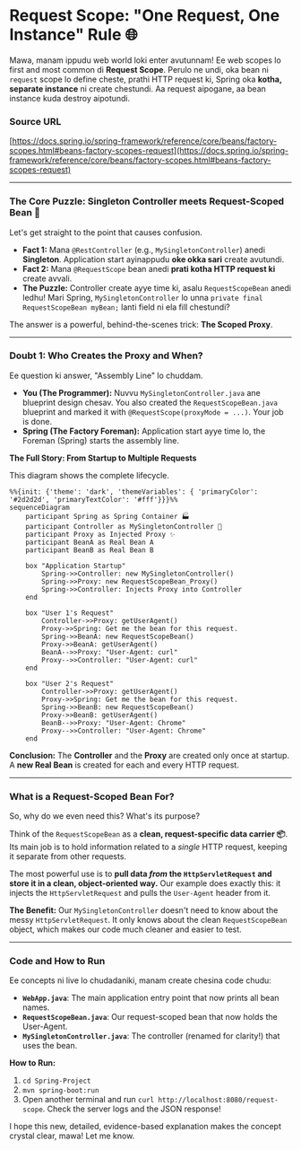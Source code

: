 # Request Scope: "One Request, One Instance" Rule 🌐

Mawa, manam ippudu web world loki enter avutunnam! Ee web scopes lo first and most common di **Request Scope**. Perulo ne undi, oka bean ni `request` scope lo define cheste, prathi HTTP request ki, Spring oka **kotha, separate instance** ni create chestundi. Aa request aipogane, aa bean instance kuda destroy aipotundi.

### Source URL
[https://docs.spring.io/spring-framework/reference/core/beans/factory-scopes.html#beans-factory-scopes-request](https://docs.spring.io/spring-framework/reference/core/beans/factory-scopes.html#beans-factory-scopes-request)

---
### The Core Puzzle: Singleton Controller meets Request-Scoped Bean 🤔

Let's get straight to the point that causes confusion.
*   **Fact 1:** Mana `@RestController` (e.g., `MySingletonController`) anedi **Singleton**. Application start ayinappudu **oke okka sari** create avutundi.
*   **Fact 2:** Mana `@RequestScope` bean anedi **prati kotha HTTP request ki** create avvali.
*   **The Puzzle:** Controller create ayye time ki, asalu `RequestScopeBean` anedi ledhu! Mari Spring, `MySingletonController` lo unna `private final RequestScopeBean myBean;` lanti field ni ela fill chestundi?

The answer is a powerful, behind-the-scenes trick: **The Scoped Proxy**.

---
### Doubt 1: Who Creates the Proxy and When?

Ee question ki answer, "Assembly Line" lo chuddam.

*   **You (The Programmer):** Nuvvu `MySingletonController.java` ane blueprint design chesav. You also created the `RequestScopeBean.java` blueprint and marked it with `@RequestScope(proxyMode = ...)`. Your job is done.
*   **Spring (The Factory Foreman):** Application start ayye time lo, the Foreman (Spring) starts the assembly line.

**The Full Story: From Startup to Multiple Requests**

This diagram shows the complete lifecycle.
```mermaid
%%{init: {'theme': 'dark', 'themeVariables': { 'primaryColor': '#2d2d2d', 'primaryTextColor': '#fff'}}}%%
sequenceDiagram
    participant Spring as Spring Container 🏭
    participant Controller as MySingletonController 🤖
    participant Proxy as Injected Proxy ✨
    participant BeanA as Real Bean A
    participant BeanB as Real Bean B

    box "Application Startup"
        Spring->>Controller: new MySingletonController()
        Spring->>Proxy: new RequestScopeBean_Proxy()
        Spring->>Controller: Injects Proxy into Controller
    end

    box "User 1's Request"
        Controller->>Proxy: getUserAgent()
        Proxy->>Spring: Get me the bean for this request.
        Spring->>BeanA: new RequestScopeBean()
        Proxy->>BeanA: getUserAgent()
        BeanA-->>Proxy: "User-Agent: curl"
        Proxy-->>Controller: "User-Agent: curl"
    end

    box "User 2's Request"
        Controller->>Proxy: getUserAgent()
        Proxy->>Spring: Get me the bean for this request.
        Spring->>BeanB: new RequestScopeBean()
        Proxy->>BeanB: getUserAgent()
        BeanB-->>Proxy: "User-Agent: Chrome"
        Proxy-->>Controller: "User-Agent: Chrome"
    end
```
**Conclusion:** The **Controller** and the **Proxy** are created only once at startup. A **new Real Bean** is created for each and every HTTP request.

---
### What is a Request-Scoped Bean For?

So, why do we even need this? What's its purpose?

Think of the `RequestScopeBean` as a **clean, request-specific data carrier 📦**. Its main job is to hold information related to a *single* HTTP request, keeping it separate from other requests.

The most powerful use is to **pull data *from* the `HttpServletRequest` and store it in a clean, object-oriented way.** Our example does exactly this: it injects the `HttpServletRequest` and pulls the `User-Agent` header from it.

**The Benefit:** Our `MySingletonController` doesn't need to know about the messy `HttpServletRequest`. It only knows about the clean `RequestScopeBean` object, which makes our code much cleaner and easier to test.

---
### Code and How to Run

Ee concepts ni live lo chudadaniki, manam create chesina code chudu:
*   **`WebApp.java`**: The main application entry point that now prints all bean names.
*   **`RequestScopeBean.java`**: Our request-scoped bean that now holds the User-Agent.
*   **`MySingletonController.java`**: The controller (renamed for clarity!) that uses the bean.

**How to Run:**
1.  `cd Spring-Project`
2.  `mvn spring-boot:run`
3.  Open another terminal and run `curl http://localhost:8080/request-scope`. Check the server logs and the JSON response!

I hope this new, detailed, evidence-based explanation makes the concept crystal clear, mawa! Let me know.
